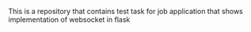This is a repository that contains test task for job application that shows implementation of websocket in flask
